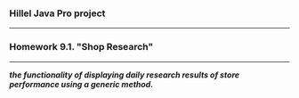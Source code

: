 ### Hillel Java Pro project
***
### Homework 9.1. "Shop Research"
***
___the functionality of displaying daily research results of store performance using a generic method.___